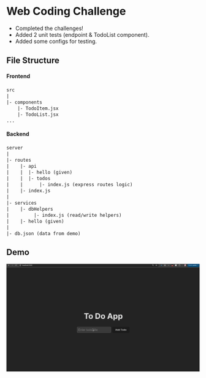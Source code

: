 # Web Coding Challenge

- Completed the challenges!
- Added 2 unit tests (endpoint & TodoList component).
- Added some configs for testing.

## File Structure

#### Frontend

```
src
| 
|- components
    |- TodoItem.jsx
    |- TodoList.jsx
...
```

#### Backend

```
server
|
|- routes
|    |- api
|    |  |- hello (given)
|    |  |- todos
|    |      |- index.js (express routes logic)
|    |- index.js
|
|- services
|    |- dbHelpers
|         |- index.js (read/write helpers)
|    |- hello (given)
|
|- db.json (data from demo)
```

## Demo

<div align="center">
    <img alt="Demo" src="client/public/Demo.gif" width="fit" height="auto">
</div>

